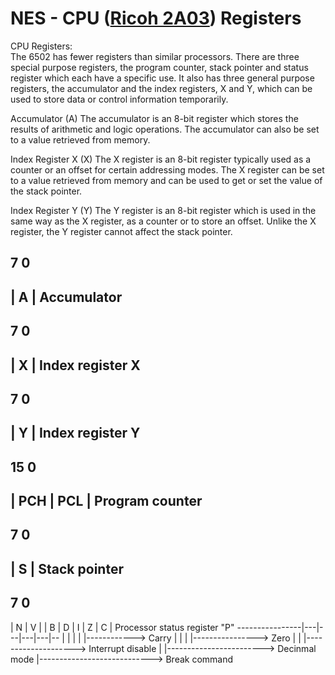 # NES - CPU ([Ricoh 2A03](https://en.wikipedia.org/wiki/Ricoh_2A03)) Registers

CPU Registers: <br>
The 6502 has fewer registers than similar processors. There are three special purpose
registers, the program counter, stack pointer and status register which each have a specific
use. It also has three general purpose registers, the accumulator and the index registers, X
and Y, which can be used to store data or control information temporarily.

Accumulator (A)
The accumulator is an 8-bit register which stores the results of arithmetic and logic
operations. The accumulator can also be set to a value retrieved from memory.

Index Register X (X)
The X register is an 8-bit register typically used as a counter or an offset for certain
addressing modes. The X register can be set to a value retrieved from memory and can be
used to get or set the value of the stack pointer.

Index Register Y (Y)
The Y register is an 8-bit register which is used in the same way as the X register, as a
counter or to store an offset. Unlike the X register, the Y register cannot affect the stack
pointer. 

7                                 0
-----------------------------------
|               A                 |    Accumulator 
-----------------------------------

7                                 0
-----------------------------------
|              X                  |  Index register X
-----------------------------------

7                                 0
-----------------------------------
|               Y                 | Index register Y
-----------------------------------

15                                                                   0 
----------------------------------------------------------------------
|               PCH                |               PCL               | Program counter
----------------------------------------------------------------------

7                                 0
-----------------------------------
|               S                 | Stack pointer
-----------------------------------


7                                 0
-----------------------------------
| N | V |     | B | D | I | Z | C | Processor status register "P"
----------------|---|---|---|---|--
                |   |   |   |   |------------> Carry 
                |   |   |   |----------------> Zero
                |   |   |--------------------> Interrupt disable
                |   |------------------------> Decinmal mode
                |----------------------------> Break command  






